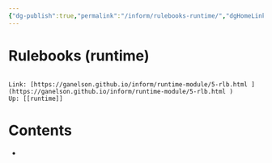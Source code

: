 ```yaml
---
{"dg-publish":true,"permalink":"/inform/rulebooks-runtime/","dgHomeLink":true,"dgPassFrontmatter":false}
---
```


# Rulebooks (runtime)
```ad-info

Link: [https://ganelson.github.io/inform/runtime-module/5-rlb.html ](https://ganelson.github.io/inform/runtime-module/5-rlb.html )
Up: [[runtime]]
```

# Contents
- 